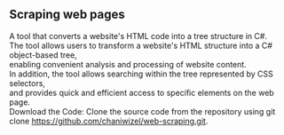 ## Scraping web pages
A tool that converts a website's HTML code into a tree structure in C#. <br/>
The tool allows users to transform a website's HTML structure into a C# object-based tree, <br/>
enabling convenient analysis and processing of website content.<br/> 
In addition, the tool allows searching within the tree represented by CSS selectors,<br/>
and provides quick and efficient access to specific elements on the web page.<br/>
Download the Code: Clone the source code from the repository using git clone https://github.com/chaniwizel/web-scraping.git.
